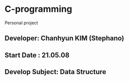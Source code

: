 # C-programming
Personal project

## Developer: Chanhyun KIM (Stephano)
## Start Date : 21.05.08

## Develop Subject: Data Structure 
